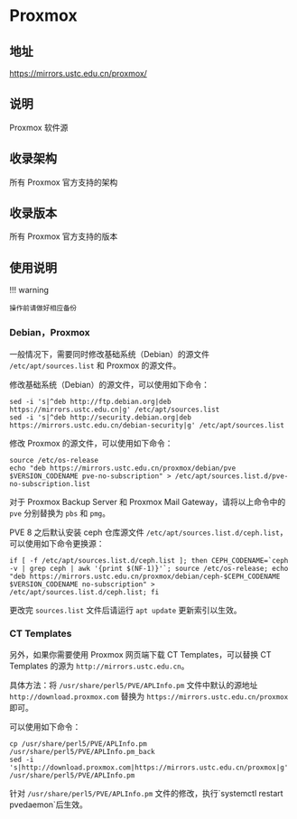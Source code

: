 # Proxmox

## 地址

<https://mirrors.ustc.edu.cn/proxmox/>

## 说明

Proxmox 软件源

## 收录架构

所有 Proxmox 官方支持的架构

## 收录版本

所有 Proxmox 官方支持的版本

## 使用说明

!!! warning

    操作前请做好相应备份

### Debian，Proxmox

一般情况下，需要同时修改基础系统（Debian）的源文件
`/etc/apt/sources.list` 和 Proxmox
的源文件。

修改基础系统（Debian）的源文件，可以使用如下命令：

    sed -i 's|^deb http://ftp.debian.org|deb https://mirrors.ustc.edu.cn|g' /etc/apt/sources.list
    sed -i 's|^deb http://security.debian.org|deb https://mirrors.ustc.edu.cn/debian-security|g' /etc/apt/sources.list

修改 Proxmox 的源文件，可以使用如下命令：

    source /etc/os-release
    echo "deb https://mirrors.ustc.edu.cn/proxmox/debian/pve $VERSION_CODENAME pve-no-subscription" > /etc/apt/sources.list.d/pve-no-subscription.list

对于 Proxmox Backup Server 和 Proxmox Mail Gateway，请将以上命令中的
`pve` 分别替换为 `pbs` 和 `pmg`。

PVE 8 之后默认安装 ceph 仓库源文件
`/etc/apt/sources.list.d/ceph.list`，可以使用如下命令更换源：

    if [ -f /etc/apt/sources.list.d/ceph.list ]; then CEPH_CODENAME=`ceph -v | grep ceph | awk '{print $(NF-1)}'`; source /etc/os-release; echo "deb https://mirrors.ustc.edu.cn/proxmox/debian/ceph-$CEPH_CODENAME $VERSION_CODENAME no-subscription" > /etc/apt/sources.list.d/ceph.list; fi

更改完 `sources.list` 文件后请运行
`apt update` 更新索引以生效。

### CT Templates

另外，如果你需要使用 Proxmox 网页端下载 CT Templates，可以替换 CT
Templates 的源为 `http://mirrors.ustc.edu.cn`。

具体方法：将 `/usr/share/perl5/PVE/APLInfo.pm`
 文件中默认的源地址 `http://download.proxmox.com` 替换为
`https://mirrors.ustc.edu.cn/proxmox` 即可。

可以使用如下命令：

    cp /usr/share/perl5/PVE/APLInfo.pm /usr/share/perl5/PVE/APLInfo.pm_back
    sed -i 's|http://download.proxmox.com|https://mirrors.ustc.edu.cn/proxmox|g' /usr/share/perl5/PVE/APLInfo.pm 

针对 `/usr/share/perl5/PVE/APLInfo.pm`
文件的修改，执行\`systemctl restart pvedaemon\`后生效。
